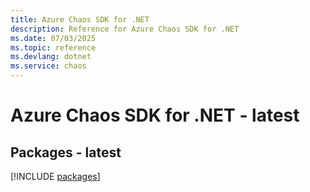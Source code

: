 ```yaml
---
title: Azure Chaos SDK for .NET
description: Reference for Azure Chaos SDK for .NET
ms.date: 07/03/2025
ms.topic: reference
ms.devlang: dotnet
ms.service: chaos
---
```

# Azure Chaos SDK for .NET - latest
## Packages - latest
[!INCLUDE [packages](chaos-index.md)]